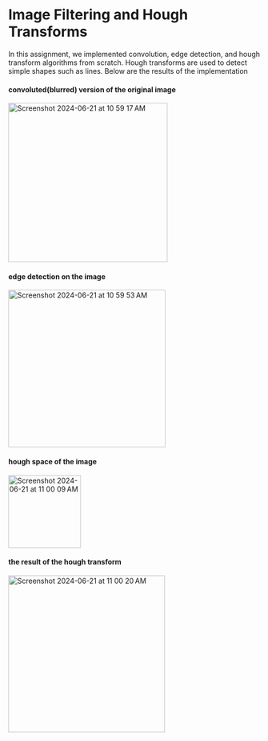 # Image Filtering and Hough Transforms

In this assignment, we implemented convolution, edge detection, and hough transform algorithms from scratch. Hough transforms are used to detect simple shapes such as lines. Below are the results of the implementation 

#### convoluted(blurred) version of the original image  
<img width="318" alt="Screenshot 2024-06-21 at 10 59 17 AM" src="https://github.com/Jixi123/Computer_Vision/assets/86895390/f94857ae-35de-4ea7-b0c8-43e657d3d2f0">

#### edge detection on the image  
<img width="314" alt="Screenshot 2024-06-21 at 10 59 53 AM" src="https://github.com/Jixi123/Computer_Vision/assets/86895390/f835f3b0-4b58-4e53-b8d2-be7e51359b19">

#### hough space of the image  
<img width="145" alt="Screenshot 2024-06-21 at 11 00 09 AM" src="https://github.com/Jixi123/Computer_Vision/assets/86895390/30f81f27-7019-473a-a6ab-40e0d159110a">

#### the result of the hough transform   
<img width="313" alt="Screenshot 2024-06-21 at 11 00 20 AM" src="https://github.com/Jixi123/Computer_Vision/assets/86895390/d915ab62-d5e6-43d4-8da0-bcea59bb6eb8">
